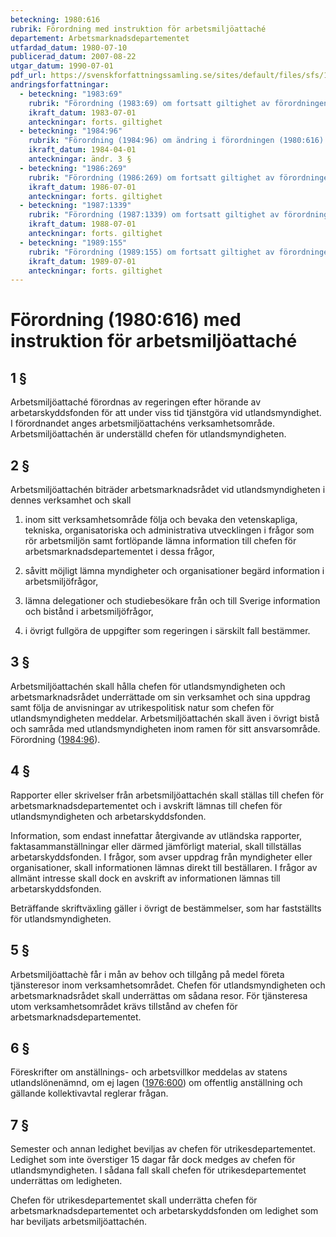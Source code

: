 ```yaml
---
beteckning: 1980:616
rubrik: Förordning med instruktion för arbetsmiljöattaché
departement: Arbetsmarknadsdepartementet
utfardad_datum: 1980-07-10
publicerad_datum: 2007-08-22
utgar_datum: 1990-07-01
pdf_url: https://svenskforfattningssamling.se/sites/default/files/sfs/1980-07/SFS1980-616.pdf
andringsforfattningar:
  - beteckning: "1983:69"
    rubrik: "Förordning (1983:69) om fortsatt giltighet av förordningen (1980:616) med instruktion för arbetsmiljöattaché"
    ikraft_datum: 1983-07-01
    anteckningar: forts. giltighet
  - beteckning: "1984:96"
    rubrik: "Förordning (1984:96) om ändring i förordningen (1980:616) med instruktion för arbetsmiljöattaché"
    ikraft_datum: 1984-04-01
    anteckningar: ändr. 3 §
  - beteckning: "1986:269"
    rubrik: "Förordning (1986:269) om fortsatt giltighet av förordningen (1980:616) med instruktion för arbetsmiljöattaché"
    ikraft_datum: 1986-07-01
    anteckningar: forts. giltighet
  - beteckning: "1987:1339"
    rubrik: "Förordning (1987:1339) om fortsatt giltighet av förordningen (1980:616) med instruktion för arbetsmiljöattaché"
    ikraft_datum: 1988-07-01
    anteckningar: forts. giltighet
  - beteckning: "1989:155"
    rubrik: "Förordning (1989:155) om fortsatt giltighet av förordningen (1980:616) med instruktion för arbetsmiljöattaché"
    ikraft_datum: 1989-07-01
    anteckningar: forts. giltighet
---
```


# Förordning (1980:616) med instruktion för arbetsmiljöattaché

## 1 §

Arbetsmiljöattaché förordnas av regeringen efter hörande av arbetarskyddsfonden för att under viss tid tjänstgöra vid utlandsmyndighet. I förordnandet anges arbetsmiljöattachéns verksamhetsområde. Arbetsmiljöattachén är underställd chefen för utlandsmyndigheten.

## 2 §

Arbetsmiljöattachén biträder arbetsmarknadsrådet vid utlandsmyndigheten i dennes verksamhet och skall

1. inom sitt verksamhetsområde följa och bevaka den vetenskapliga, tekniska, organisatoriska och administrativa utvecklingen i frågor som rör arbetsmiljön samt fortlöpande lämna information till chefen för arbetsmarknadsdepartementet i dessa frågor,

2. såvitt möjligt lämna myndigheter och organisationer begärd information i arbetsmiljöfrågor,

3. lämna delegationer och studiebesökare från och till Sverige information och bistånd i arbetsmiljöfrågor,

4. i övrigt fullgöra de uppgifter som regeringen i särskilt fall bestämmer.

## 3 §

Arbetsmiljöattachén skall hålla chefen för utlandsmyndigheten och arbetsmarknadsrådet underrättade om sin verksamhet och sina uppdrag samt följa de anvisningar av utrikespolitisk natur som chefen för utlandsmyndigheten meddelar. Arbetsmiljöattachén skall även i övrigt bistå och samråda med utlandsmyndigheten inom ramen för sitt ansvarsområde. Förordning ([1984:96](https://selex.se/eli/sfs/1984/96)).

## 4 §

Rapporter eller skrivelser från arbetsmiljöattachén skall ställas till chefen för arbetsmarknadsdepartementet och i avskrift lämnas till chefen för utlandsmyndigheten och arbetarskyddsfonden.

Information, som endast innefattar återgivande av utländska rapporter, faktasammanställningar eller därmed jämförligt material, skall tillställas arbetarskyddsfonden. I frågor, som avser uppdrag från myndigheter eller organisationer, skall informationen lämnas direkt till beställaren. I frågor av allmänt intresse skall dock en avskrift av informationen lämnas till arbetarskyddsfonden.

Beträffande skriftväxling gäller i övrigt de bestämmelser, som har fastställts för utlandsmyndigheten.

## 5 §

Arbetsmiljöattachè får i mån av behov och tillgång på medel företa tjänsteresor inom verksamhetsområdet. Chefen för utlandsmyndigheten och arbetsmarknadsrådet skall underrättas om sådana resor. För tjänsteresa utom verksamhetsområdet krävs tillstånd av chefen för arbetsmarknadsdepartementet.

## 6 §

Föreskrifter om anställnings- och arbetsvillkor meddelas av statens utlandslönenämnd, om ej lagen ([1976:600](https://selex.se/eli/sfs/1976/600)) om offentlig anställning och gällande kollektivavtal reglerar frågan.

## 7 §

Semester och annan ledighet beviljas av chefen för utrikesdepartementet. Ledighet som inte överstiger 15 dagar får dock medges av chefen för utlandsmyndigheten. I sådana fall skall chefen för utrikesdepartementet underrättas om ledigheten.

Chefen för utrikesdepartementet skall underrätta chefen för arbetsmarknadsdepartementet och arbetarskyddsfonden om ledighet som har beviljats arbetsmiljöattachén.
